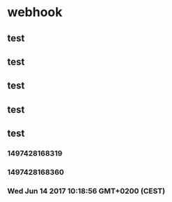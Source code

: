 # webhook
## test
## test
## test
## test
## test
### 1497428168319
### 1497428168360
### Wed Jun 14 2017 10:18:56 GMT+0200 (CEST)
